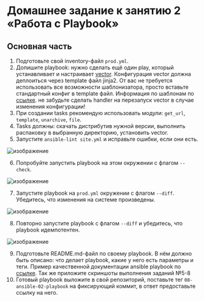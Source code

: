 # Домашнее задание к занятию 2 «Работа с Playbook»

## Основная часть

1. Подготовьте свой inventory-файл `prod.yml`.
2. Допишите playbook: нужно сделать ещё один play, который устанавливает и настраивает [vector](https://vector.dev). Конфигурация vector должна деплоиться через template файл jinja2. От вас не требуется использовать все возможности шаблонизатора, просто вставьте стандартный конфиг в template файл. Информация по шаблонам по [ссылке](https://www.dmosk.ru/instruktions.php?object=ansible-nginx-install). не забудьте сделать handler на перезапуск vector в случае изменения конфигурации!
3. При создании tasks рекомендую использовать модули: `get_url`, `template`, `unarchive`, `file`.
4. Tasks должны: скачать дистрибутив нужной версии, выполнить распаковку в выбранную директорию, установить vector.
5. Запустите `ansible-lint site.yml` и исправьте ошибки, если они есть.

![изображение](https://github.com/user-attachments/assets/b72a0097-22e9-46d0-88cc-83ab56c30298)

6. Попробуйте запустить playbook на этом окружении с флагом `--check`.

![изображение](https://github.com/user-attachments/assets/0ae1a6c1-63ee-4974-a50f-35bb21b98ab5)

7. Запустите playbook на `prod.yml` окружении с флагом `--diff`. Убедитесь, что изменения на системе произведены.

![изображение](https://github.com/user-attachments/assets/615181d9-90ab-4451-bd50-22084ea1f29a)

8. Повторно запустите playbook с флагом `--diff` и убедитесь, что playbook идемпотентен.

![изображение](https://github.com/user-attachments/assets/9d75e410-fc25-46b6-ae73-42f68f606f76)

9. Подготовьте README.md-файл по своему playbook. В нём должно быть описано: что делает playbook, какие у него есть параметры и теги. Пример качественной документации ansible playbook по [ссылке](https://github.com/opensearch-project/ansible-playbook). Так же приложите скриншоты выполнения заданий №5-8
10. Готовый playbook выложите в свой репозиторий, поставьте тег `08-ansible-02-playbook` на фиксирующий коммит, в ответ предоставьте ссылку на него.
    
